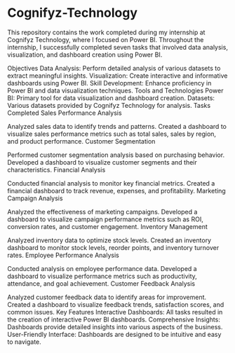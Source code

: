# Cognifyz-Technology
This repository contains the work completed during my internship at Cognifyz Technology, where I focused on Power BI. Throughout the internship, I successfully completed seven tasks that involved data analysis, visualization, and dashboard creation using Power BI.

Objectives
Data Analysis: Perform detailed analysis of various datasets to extract meaningful insights.
Visualization: Create interactive and informative dashboards using Power BI.
Skill Development: Enhance proficiency in Power BI and data visualization techniques.
Tools and Technologies
Power BI: Primary tool for data visualization and dashboard creation.
Datasets: Various datasets provided by Cognifyz Technology for analysis.
Tasks Completed
Sales Performance Analysis

Analyzed sales data to identify trends and patterns.
Created a dashboard to visualize sales performance metrics such as total sales, sales by region, and product performance.
Customer Segmentation

Performed customer segmentation analysis based on purchasing behavior.
Developed a dashboard to visualize customer segments and their characteristics.
Financial Analysis

Conducted financial analysis to monitor key financial metrics.
Created a financial dashboard to track revenue, expenses, and profitability.
Marketing Campaign Analysis

Analyzed the effectiveness of marketing campaigns.
Developed a dashboard to visualize campaign performance metrics such as ROI, conversion rates, and customer engagement.
Inventory Management

Analyzed inventory data to optimize stock levels.
Created an inventory dashboard to monitor stock levels, reorder points, and inventory turnover rates.
Employee Performance Analysis

Conducted analysis on employee performance data.
Developed a dashboard to visualize performance metrics such as productivity, attendance, and goal achievement.
Customer Feedback Analysis

Analyzed customer feedback data to identify areas for improvement.
Created a dashboard to visualize feedback trends, satisfaction scores, and common issues.
Key Features
Interactive Dashboards: All tasks resulted in the creation of interactive Power BI dashboards.
Comprehensive Insights: Dashboards provide detailed insights into various aspects of the business.
User-Friendly Interface: Dashboards are designed to be intuitive and easy to navigate.
